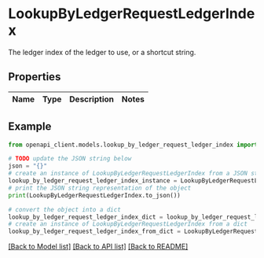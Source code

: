 # LookupByLedgerRequestLedgerIndex

The ledger index of the ledger to use, or a shortcut string.

## Properties

Name | Type | Description | Notes
------------ | ------------- | ------------- | -------------

## Example

```python
from openapi_client.models.lookup_by_ledger_request_ledger_index import LookupByLedgerRequestLedgerIndex

# TODO update the JSON string below
json = "{}"
# create an instance of LookupByLedgerRequestLedgerIndex from a JSON string
lookup_by_ledger_request_ledger_index_instance = LookupByLedgerRequestLedgerIndex.from_json(json)
# print the JSON string representation of the object
print(LookupByLedgerRequestLedgerIndex.to_json())

# convert the object into a dict
lookup_by_ledger_request_ledger_index_dict = lookup_by_ledger_request_ledger_index_instance.to_dict()
# create an instance of LookupByLedgerRequestLedgerIndex from a dict
lookup_by_ledger_request_ledger_index_from_dict = LookupByLedgerRequestLedgerIndex.from_dict(lookup_by_ledger_request_ledger_index_dict)
```
[[Back to Model list]](../README.md#documentation-for-models) [[Back to API list]](../README.md#documentation-for-api-endpoints) [[Back to README]](../README.md)


